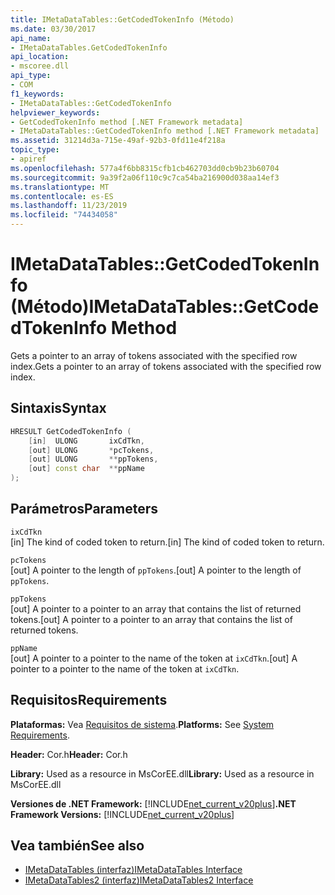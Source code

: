 ```yaml
---
title: IMetaDataTables::GetCodedTokenInfo (Método)
ms.date: 03/30/2017
api_name:
- IMetaDataTables.GetCodedTokenInfo
api_location:
- mscoree.dll
api_type:
- COM
f1_keywords:
- IMetaDataTables::GetCodedTokenInfo
helpviewer_keywords:
- GetCodedTokenInfo method [.NET Framework metadata]
- IMetaDataTables::GetCodedTokenInfo method [.NET Framework metadata]
ms.assetid: 31214d3a-715e-49af-92b3-0fd11e4f218a
topic_type:
- apiref
ms.openlocfilehash: 577a4f6bb8315cfb1cb462703dd0cb9b23b60704
ms.sourcegitcommit: 9a39f2a06f110c9c7ca54ba216900d038aa14ef3
ms.translationtype: MT
ms.contentlocale: es-ES
ms.lasthandoff: 11/23/2019
ms.locfileid: "74434058"
---
```

# <a name="imetadatatablesgetcodedtokeninfo-method"></a><span data-ttu-id="adb78-102">IMetaDataTables::GetCodedTokenInfo (Método)</span><span class="sxs-lookup"><span data-stu-id="adb78-102">IMetaDataTables::GetCodedTokenInfo Method</span></span>
<span data-ttu-id="adb78-103">Gets a pointer to an array of tokens associated with the specified row index.</span><span class="sxs-lookup"><span data-stu-id="adb78-103">Gets a pointer to an array of tokens associated with the specified row index.</span></span>  
  
## <a name="syntax"></a><span data-ttu-id="adb78-104">Sintaxis</span><span class="sxs-lookup"><span data-stu-id="adb78-104">Syntax</span></span>  
  
```cpp  
HRESULT GetCodedTokenInfo (   
    [in]  ULONG       ixCdTkn,  
    [out] ULONG       *pcTokens,  
    [out] ULONG       **ppTokens,  
    [out] const char  **ppName  
);  
```  
  
## <a name="parameters"></a><span data-ttu-id="adb78-105">Parámetros</span><span class="sxs-lookup"><span data-stu-id="adb78-105">Parameters</span></span>  
 `ixCdTkn`  
 <span data-ttu-id="adb78-106">[in] The kind of coded token to return.</span><span class="sxs-lookup"><span data-stu-id="adb78-106">[in] The kind of coded token to return.</span></span>  
  
 `pcTokens`  
 <span data-ttu-id="adb78-107">[out] A pointer to the length of `ppTokens`.</span><span class="sxs-lookup"><span data-stu-id="adb78-107">[out] A pointer to the length of `ppTokens`.</span></span>  
  
 `ppTokens`  
 <span data-ttu-id="adb78-108">[out] A pointer to a pointer to an array that contains the list of returned tokens.</span><span class="sxs-lookup"><span data-stu-id="adb78-108">[out] A pointer to a pointer to an array that contains the list of returned tokens.</span></span>  
  
 `ppName`  
 <span data-ttu-id="adb78-109">[out] A pointer to a pointer to the name of the token at `ixCdTkn`.</span><span class="sxs-lookup"><span data-stu-id="adb78-109">[out] A pointer to a pointer to the name of the token at `ixCdTkn`.</span></span>  
  
## <a name="requirements"></a><span data-ttu-id="adb78-110">Requisitos</span><span class="sxs-lookup"><span data-stu-id="adb78-110">Requirements</span></span>  
 <span data-ttu-id="adb78-111">**Plataformas:** Vea [Requisitos de sistema](../../../../docs/framework/get-started/system-requirements.md).</span><span class="sxs-lookup"><span data-stu-id="adb78-111">**Platforms:** See [System Requirements](../../../../docs/framework/get-started/system-requirements.md).</span></span>  
  
 <span data-ttu-id="adb78-112">**Header:** Cor.h</span><span class="sxs-lookup"><span data-stu-id="adb78-112">**Header:** Cor.h</span></span>  
  
 <span data-ttu-id="adb78-113">**Library:** Used as a resource in MsCorEE.dll</span><span class="sxs-lookup"><span data-stu-id="adb78-113">**Library:** Used as a resource in MsCorEE.dll</span></span>  
  
 <span data-ttu-id="adb78-114">**Versiones de .NET Framework:** [!INCLUDE[net_current_v20plus](../../../../includes/net-current-v20plus-md.md)]</span><span class="sxs-lookup"><span data-stu-id="adb78-114">**.NET Framework Versions:** [!INCLUDE[net_current_v20plus](../../../../includes/net-current-v20plus-md.md)]</span></span>  
  
## <a name="see-also"></a><span data-ttu-id="adb78-115">Vea también</span><span class="sxs-lookup"><span data-stu-id="adb78-115">See also</span></span>

- [<span data-ttu-id="adb78-116">IMetaDataTables (interfaz)</span><span class="sxs-lookup"><span data-stu-id="adb78-116">IMetaDataTables Interface</span></span>](../../../../docs/framework/unmanaged-api/metadata/imetadatatables-interface.md)
- [<span data-ttu-id="adb78-117">IMetaDataTables2 (interfaz)</span><span class="sxs-lookup"><span data-stu-id="adb78-117">IMetaDataTables2 Interface</span></span>](../../../../docs/framework/unmanaged-api/metadata/imetadatatables2-interface.md)
